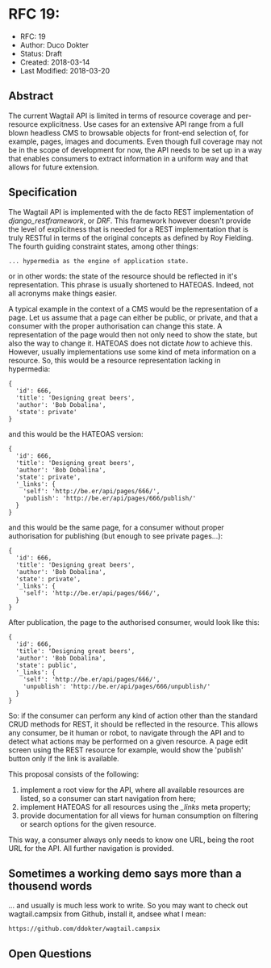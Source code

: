 # RFC 19: 

* RFC: 19
* Author: Duco Dokter
* Status: Draft
* Created: 2018-03-14
* Last Modified: 2018-03-20

## Abstract

The current Wagtail API is limited in terms of resource coverage and
per-resource explicitness. Use cases for an extensive API range from a
full blown headless CMS to browsable objects for front-end selection
of, for example, pages, images and documents. Even though full
coverage may not be in the scope of development for now, the API needs
to be set up in a way that enables consumers to extract information in
a uniform way and that allows for future extension.


## Specification

The Wagtail API is implemented with the de facto REST implementation
of _django\_restframework_, or _DRF_. This framework however doesn't
provide the level of explicitness that is needed for a REST
implementation that is truly RESTful in terms of the original concepts
as defined by Roy Fielding. The fourth guiding constraint states,
among other things:

    ... hypermedia as the engine of application state.

or in other words: the state of the resource should be reflected in
it's representation. This phrase is usually shortened to
HATEOAS. Indeed, not all acronyms make things easier.

A typical example in the context of a CMS would be the representation
of a page. Let us assume that a page can either be public, or private,
and that a consumer with the proper authorisation can change this
state.  A representation of the page would then not only need to show
the state, but also the way to change it. HATEOAS does not dictate
*how* to achieve this. However, usually implementations use some kind
of meta information on a resource. So, this would be a resource representation
lacking in hypermedia:

    {
      'id': 666,
      'title': 'Designing great beers',
      'author': 'Bob Dobalina',
      'state': private'
    }

and this would be the HATEOAS version:

    {
      'id': 666,
      'title': 'Designing great beers',
      'author': 'Bob Dobalina',
      'state': private',
      '_links': {
        'self': 'http://be.er/api/pages/666/',
        'publish': 'http://be.er/api/pages/666/publish/'
      }
    }

and this would be the same page, for a consumer without proper
authorisation for publishing (but enough to see private pages...):

    {
      'id': 666,
      'title': 'Designing great beers',
      'author': 'Bob Dobalina',
      'state': private',
      '_links': {
        'self': 'http://be.er/api/pages/666/',
      }
    }

After publication, the page to the authorised consumer, would look like this:

    {
      'id': 666,
      'title': 'Designing great beers',
      'author': 'Bob Dobalina',
      'state': public',
      '_links': {
        'self': 'http://be.er/api/pages/666/',
        'unpublish': 'http://be.er/api/pages/666/unpublish/'
      }
    }

So: if the consumer can perform any kind of action other than the
standard CRUD methods for REST, it should be reflected in the
resource. This allows any consumer, be it human or robot, to navigate
through the API and to detect what actions may be performed on a given
resource. A page edit screen using the REST resource for example,
would show the 'publish' button only if the link is available.

This proposal consists of the following:

  1. implement a root view for the API, where all available resources
     are listed, so a consumer can start navigation from here;
  2. implement HATEOAS for all resources using the *_links* meta property;
  3. provide documentation for all views for human consumption on filtering
     or search options for the given resource.

This way, a consumer always only needs to know one URL, being the root
URL for the API. All further navigation is provided.


## Sometimes a working demo says more than a thousend words

... and usually is much less work to write. So you may want to check
out wagtail.campsix from Github, install it, andsee what I mean:

    https://github.com/ddokter/wagtail.campsix


## Open Questions
